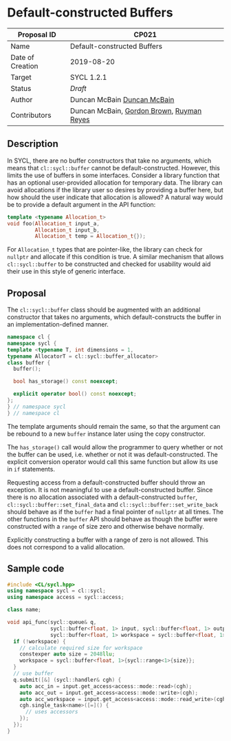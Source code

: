 # Default-constructed Buffers

Proposal ID      | CP021
---------------- | ---------------------------
Name             | Default-constructed Buffers
Date of Creation | 2019-08-20
Target           | SYCL 1.2.1
Status           | _Draft_
Author           | Duncan McBain [Duncan McBain](mailto:duncan@codeplay.com)
Contributors     | Duncan McBain, [Gordon Brown](mailto:gordon@codeplay.com), [Ruyman Reyes](mailto:ruyman@codeplay.com)

## Description

In SYCL, there are no buffer constructors that take no arguments, which means
that `cl::sycl::buffer` cannot be default-constructed. However, this limits the
use of buffers in some interfaces. Consider a library function that has an
optional user-provided allocation for temporary data. The library can avoid
allocations if the library user so desires by providing a buffer here, but how
should the user indicate that allocation is allowed? A natural way would be to
provide a default argument in the API function:

```c++
template <typename Allocation_t>
void foo(Allocation_t input_a,
         Allocation_t input_b,
         Allocation_t temp = Allocation_t{});
```

For `Allocation_t` types that are pointer-like, the library can check for
`nullptr` and allocate if this condition is true. A similar mechanism that
allows `cl::sycl::buffer` to be constructed and checked for usability would
aid their use in this style of generic interface.

## Proposal

The `cl::sycl::buffer` class should be augmented with an additional constructor
that takes no arguments, which default-constructs the buffer in an
implementation-defined manner.
```c++
namespace cl {
namespace sycl {
template <typename T, int dimensions = 1,
typename AllocatorT = cl::sycl::buffer_allocator>
class buffer {
  buffer();

  bool has_storage() const noexcept;

  explicit operator bool() const noexcept;
};
} // namespace sycl
} // namespace cl
```
The template arguments should remain the same, so that the argument can be
rebound to a new `buffer` instance later using the copy constructor.

The `has_storage()` call would allow the programmer to query whether or not
the buffer can be used, i.e. whether or not it was default-constructed. The
explicit conversion operator would call this same function but allow its use
in `if` statements.

Requesting access from a default-constructed buffer should throw an exception.
It is not meaningful to use a default-constructed buffer. Since there
is no allocation associated with a default-constructed `buffer`,
`cl::sycl::buffer::set_final_data` and `cl::sycl::buffer::set_write_back`
should behave as if the `buffer` had a final pointer of `nullptr` at all times.
The other functions in the `buffer` API should behave as though the buffer were
constructed with a `range` of size zero and otherwise behave normally.

Explicitly constructing a buffer with a range of zero is not allowed. This does
not correspond to a valid allocation.

## Sample code

```c++
#include <CL/sycl.hpp>
using namespace sycl = cl::sycl;
using namespace access = sycl::access;

class name;

void api_func(sycl::queue& q,
              sycl::buffer<float, 1> input, sycl::buffer<float, 1> output,
              sycl::buffer<float, 1> workspace = sycl::buffer<float, 1>{}) {
  if (!workspace) {
    // calculate required size for workspace
    constexper auto size = 2048llu;
    workspace = sycl::buffer<float, 1>{sycl::range<1>{size}};
  }
  // use buffer
  q.submit([&] (sycl::handler& cgh) {
    auto acc_in = input.get_access<access::mode::read>(cgh);
    auto acc_out = input.get_access<access::mode::write>(cgh);
    auto acc_workspace = input.get_access<access::mode::read_write>(cgh);
    cgh.single_task<name>([=]() {
      // uses accessors
    });
  });
}
```
